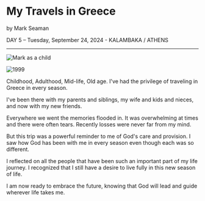 # My Travels in Greece

by Mark Seaman

DAY 5 – Tuesday, September 24, 2024 - KALAMBAKA / ATHENS

---

![Mark as a child](https://shrinking-world-media.sfo2.digitaloceanspaces.com/footsteps/Turtle.png)

![1999](https://shrinking-world-media.sfo2.digitaloceanspaces.com/footsteps/Plaka.png)


Childhood, Adulthood, Mid-life, Old age.   I've had the privilege of traveling in Greece in every season.

I've been there with my parents and siblings, my wife and kids and nieces, and now with my new friends.

Everywhere we went the memories flooded in.  It was overwhelming at times and there were often tears.  Recently losses were never far from my mind.

But this trip was a powerful reminder to me of God's care and provision.  I saw how God has been with me in every season even though each was so different.

I reflected on all the people that have been such an important part of my life journey.  I recognized that I still have a desire to live fully in this new season of life.  

I am now ready to embrace the future, knowing that God will lead and guide wherever life takes me.

